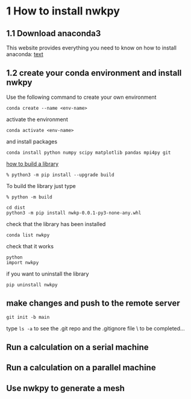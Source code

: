 # 1 How to install nwkpy 
## 1.1 Download anaconda3
This website provides everything you need to know on how to install anaconda: [text](https://docs.anaconda.com/free/anaconda/install/#)
## 1.2 create your conda environment and install nwkpy
Use the following command to create your own environment
```
conda create --name <env-name>
```
activate the environment
```
conda activate <env-name>
```
and install packages
```
conda install python numpy scipy matplotlib pandas mpi4py git
```
[how to build a library](https://packaging.python.org/en/latest/tutorials/packaging-projects/)
```
% python3 -m pip install --upgrade build
```
To build the library just type
```
% python -m build
```
```
cd dist
python3 -m pip install nwkp-0.0.1-py3-none-any.whl
```
check that the library has been installed
```
conda list nwkpy
```
check that it works
```
python
import nwkpy
```
if you want to uninstall the library
```
pip uninstall nwkpy
```

## make changes and push to the remote server
```
git init -b main
```
type ```ls -a``` to see the .git repo and the .gitignore file \\
to be completed...

## Run a calculation on a serial machine

## Run a calculation on a parallel machine

## Use nwkpy to generate a mesh